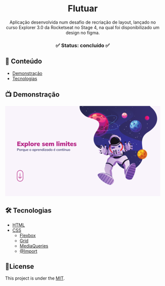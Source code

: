 <div align="center">
	<h1 align="center">Flutuar</h1>
	<p align="center">Aplicação desenvolvida num desafio de recriação de layout, lançado no curso Explorer 3.0 da Rocketseat no Stage 4, na qual foi disponibilizado um design no figma.</p>
</div>
<h3  align="center">
		✅ Status: concluído ✅
</h3>

## :page_facing_up: Conteúdo

- [Demonstração](#tv-demonstração)
- [Tecnologias](#hammer_and_wrench-tecnologias)

## :tv: Demonstração

<p align="center">
  <img alt="Demonstração" src="/readme/explorer-sem-limites.png" width="800">
</p>

## :hammer_and_wrench: Tecnologias

- [HTML](https://developer.mozilla.org/pt-BR/docs/Web/HTML)
- [CSS](https://developer.mozilla.org/pt-BR/docs/Web/CSS)
  - [Flexbox](https://developer.mozilla.org/pt-BR/docs/Web/CSS/CSS_Flexible_Box_Layout/Basic_Concepts_of_Flexbox)
  - [Grid](https://developer.mozilla.org/en-US/docs/Learn/CSS/CSS_layout/Grids)
  - [MediaQueries](https://developer.mozilla.org/en-US/docs/Web/CSS/CSS_media_queries/Using_media_queries)
  - [@Import](https://developer.mozilla.org/en-US/docs/Web/CSS/@import)

## 📕License

This project is under the [MIT](./LICENSE).
